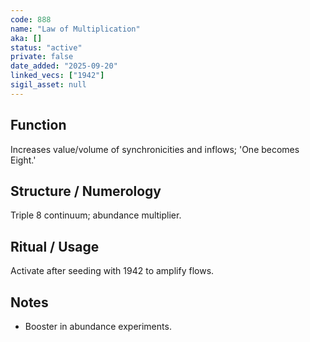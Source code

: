 ```yaml
---
code: 888
name: "Law of Multiplication"
aka: []
status: "active"
private: false
date_added: "2025-09-20"
linked_vecs: ["1942"]
sigil_asset: null
---
```


## Function
Increases value/volume of synchronicities and inflows; 'One becomes Eight.'

## Structure / Numerology
Triple 8 continuum; abundance multiplier.

## Ritual / Usage
Activate after seeding with 1942 to amplify flows.

## Notes
- Booster in abundance experiments.
